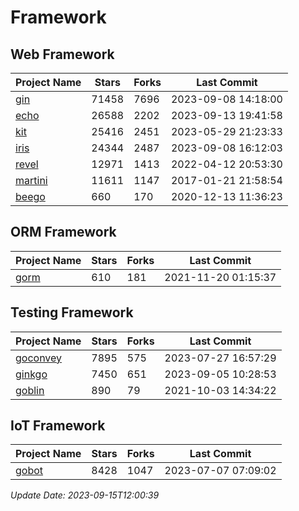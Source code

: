 # Framework

## Web Framework
| Project Name | Stars | Forks | Last Commit |
| ------------ | ----- | ----- | ----------- |
| [gin](https://github.com/gin-gonic/gin) | 71458 | 7696 | 2023-09-08 14:18:00 |
| [echo](https://github.com/labstack/echo) | 26588 | 2202 | 2023-09-13 19:41:58 |
| [kit](https://github.com/go-kit/kit) | 25416 | 2451 | 2023-05-29 21:23:33 |
| [iris](https://github.com/kataras/iris) | 24344 | 2487 | 2023-09-08 16:12:03 |
| [revel](https://github.com/revel/revel) | 12971 | 1413 | 2022-04-12 20:53:30 |
| [martini](https://github.com/go-martini/martini) | 11611 | 1147 | 2017-01-21 21:58:54 |
| [beego](https://github.com/astaxie/beego) | 660 | 170 | 2020-12-13 11:36:23 |

## ORM Framework
| Project Name | Stars | Forks | Last Commit |
| ------------ | ----- | ----- | ----------- |
| [gorm](https://github.com/jinzhu/gorm) | 610 | 181 | 2021-11-20 01:15:37 |

## Testing Framework
| Project Name | Stars | Forks | Last Commit |
| ------------ | ----- | ----- | ----------- |
| [goconvey](https://github.com/smartystreets/goconvey) | 7895 | 575 | 2023-07-27 16:57:29 |
| [ginkgo](https://github.com/onsi/ginkgo) | 7450 | 651 | 2023-09-05 10:28:53 |
| [goblin](https://github.com/franela/goblin) | 890 | 79 | 2021-10-03 14:34:22 |

## IoT Framework
| Project Name | Stars | Forks | Last Commit |
| ------------ | ----- | ----- | ----------- |
| [gobot](https://github.com/hybridgroup/gobot) | 8428 | 1047 | 2023-07-07 07:09:02 |

*Update Date: 2023-09-15T12:00:39*